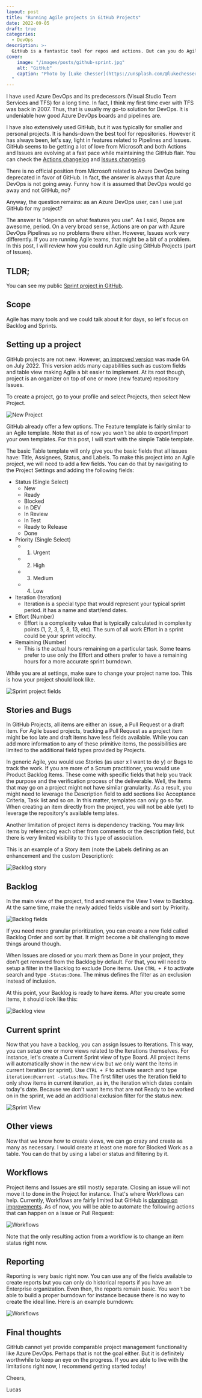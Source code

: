 ```yaml
---
layout: post
title: "Running Agile projects in GitHub Projects"
date: 2022-09-05
draft: true
categories:
  - DevOps
description: >-
  GitHub is a fantastic tool for repos and actions. But can you do Agile with GitHub Issues? Let's find out.
cover:
    image: "/images/posts/github-sprint.jpg"
    alt: "GitHub"
    caption: "Photo by [Luke Chesser](https://unsplash.com/@lukechesser?utm_source=unsplash&utm_medium=referral&utm_content=creditCopyText) on [Unsplash](https://unsplash.com/s/photos/github?utm_source=unsplash&utm_medium=referral&utm_content=creditCopyText)
  "
---
```


I have used Azure DevOps and its predecessors (Visual Studio Team Services and TFS) for a long time. In fact, I think my first time ever with TFS was back in 2007. Thus, that is usually my go-to solution for DevOps. It is undeniable how good Azure DevOps boards and pipelines are.

I have also extensively used GitHub, but it was typically for smaller and personal projects. It is hands-down the best tool for repositories. However it has always been, let's say, light in features related to Pipelines and Issues. GitHub seems to be getting a lot of love from Microsoft and both Actions and Issues are evolving at a fast pace while maintaining the GitHub flair. You can check the [Actions changelog](https://github.blog/changelog/label/actions/) and [Issues changelog](https://github.blog/changelog/label/issues/).

There is no official position from Microsoft related to Azure DevOps being deprecated in favor of GitHub. In fact, the answer is always that Azure DevOps is not going away. Funny how it is assumed that DevOps would go away and not GitHub, no?

Anyway, the question remains: as an Azure DevOps user, can I use just GitHub for my project?

The answer is "depends on what features you use". As I said, Repos are awesome, period. On a very broad sense, Actions are on par with Azure DevOps Pipelines so no problems there either. However, Issues work very differently. If you are running Agile teams, that might be a bit of a problem. In this post, I will review how you could run Agile using GitHub Projects (part of Issues).

## TLDR;
You can see my public [Sprint project in GitHub](https://github.com/users/jlucaspains/projects/1). 

## Scope
Agile has many tools and we could talk about it for days, so let's focus on Backlog and Sprints.

## Setting up a project
GitHub projects are not new. However, [an improved version](https://github.blog/changelog/2022-07-27-github-issues-projects-now-generally-available/) was made GA on July 2022. This version adds many capabilities such as custom fields and table view making Agile a bit easier to implement. At its root though, project is an organizer on top of one or more (new feature) repository Issues.

To create a project, go to your profile and select Projects, then select New Project. 

![New Project](/images/posts/github-create-project.png)

GitHub already offer a few options. The Feature template is fairly similar to an Agile template. Note that as of now you won't be able to export/import your own templates. For this post, I will start with the simple Table template.

The basic Table template will only give you the basic fields that all issues have: Title, Assignees, Status, and Labels. To make this project into an Agile project, we will need to add a few fields. You can do that by navigating to the Project Settings and adding the following fields:

* Status (Single Select)
  * New
  * Ready
  * Blocked
  * In DEV
  * In Review
  * In Test
  * Ready to Release
  * Done
* Priority (Single Select)
  * 1. Urgent
  * 2. High
  * 3. Medium
  * 4. Low
* Iteration (Iteration)
  * Iteration is a special type that would represent your typical sprint period. it has a name and start/end dates.
* Effort (Number)
  * Effort is a complexity value that is typically calculated in complexity points (1, 2, 3, 5, 8, 13, etc). The sum of all work Effort in a sprint could be your sprint velocity.
* Remaining (Number)
  * This is the actual hours remaining on a particular task. Some teams prefer to use only the Effort and others prefer to have a remaining hours for a more accurate sprint burndown.

While you are at settings, make sure to change your project name too. This is how your project should look like.

![Sprint project fields](/images/posts/github-project-fields.png)

## Stories and Bugs
In GitHub Projects, all items are either an issue, a Pull Request or a draft item. For Agile based projects, tracking a Pull Request as a project item might be too late and draft items have less fields available. While you can add more information to any of these primitive items, the possibilities are limited to the additional field types provided by Projects.

In generic Agile, you would use Stories (as user x I want to do y) or Bugs to track the work. If you are more of a Scrum practitioner, you would use Product Backlog Items. These come with specific fields that help you track the purpose and the verification process of the deliverable. Well, the items that may go on a project might not have similar granularity. As a result, you might need to leverage the Description field to add sections like Acceptance Criteria, Task list and so on. In this matter, templates can only go so far. When creating an item directly from the project, you will not be able (yet) to leverage the repository's available templates.

Another limitation of project items is dependency tracking. You may link items by referencing each other from comments or the description field, but there is very limited visibility to this type of association.

This is an example of a Story item (note the Labels defining as an enhancement and the custom Description):

![Backlog story](/images/posts/github-project-story.png)

## Backlog
In the main view of the project, find and rename the View 1 view to Backlog. At the same time, make the newly added fields visible and sort by Priority.

![Backlog fields](/images/posts/github-project-backlog.png)

If you need more granular prioritization, you can create a new field called Backlog Order and sort by that. It might become a bit challenging to move things around though.

When Issues are closed or you mark them as Done in your project, they don't get removed from the Backlog by default. For that, you will need to setup a filter in the Backlog to exclude Done items. Use ``CTRL + F`` to activate search and type ``-Status:Done``. The minus defines the filter as an exclusion instead of inclusion.

At this point, your Backlog is ready to have items. After you create some items, it should look like this:

![Backlog view](/images/posts/github-project-backlog2.png)

## Current sprint
Now that you have a backlog, you can assign Issues to Iterations. This way, you can setup one or more views related to the Iterations themselves. For instance, let's create a Current Sprint view of type Board. All project items will automatically show in the new view but we only want the items in current Iteration (or sprint). Use ``CTRL + F`` to activate search and type ``iteration:@current -status:New``. The first filter uses the Iteration field to only show items in current iteration, as in, the iteration which dates contain today's date. Because we don't want items that are not Ready to be worked on in the sprint, we add an additional exclusion filter for the status new.

![Sprint View](/images/posts/github-project-sprint.png)

## Other views
Now that we know how to create views, we can go crazy and create as many as necessary. I would create at least one more for Blocked Work as a table. You can do that by using a label or status and filtering by it.

## Workflows
Project items and Issues are still mostly separate. Closing an issue will not move it to done in the Project for instance. That's where Workflows can help. Currently, Workflows are fairly limited but GitHub is [planning on improvements](https://github.blog/2022-07-27-planning-next-to-your-code-github-projects-is-now-generally-available/#whats-next). As of now, you will be able to automate the following actions that can happen on a Issue or Pull Request:

![Workflows](/images/posts/github-project-workflow.png)

Note that the only resulting action from a workflow is to change an item status right now.

## Reporting
Reporting is very basic right now. You can use any of the fields available to create reports but you can only do historical reports if you have an Enterprise organization. Even then, the reports remain basic. You won't be able to build a proper burndown for instance because there is no way to create the ideal line. Here is an example burndown:

![Workflows](/images/posts/github-project-burndown.png)

## Final thoughts
GitHub cannot yet provide comparable project management functionality like Azure DevOps. Perhaps that is not the goal either. But it is definitely worthwhile to keep an eye on the progress. If you are able to live with the limitations right now, I recommend getting started today!

Cheers,

Lucas